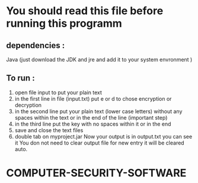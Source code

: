 # You should read this file before running this programm
## dependencies :
Java (just download the JDK and jre and add it to your system envronment )

## To run :
1. open file input to put your plain text 
2. in the first line in file (input.txt) put e or d to chose encryption or decryption 
3. in the second line put your plain text (lower case letters) without any spaces within the text or in the end of the line (important step)
3. in the third line put the key with no spaces within it or in the end 
4. save and close the text files 
5. double tab on myproject.jar
Now your output is in output.txt you can see it
You don not need to clear output file for new entry it will be cleared auto.
# COMPUTER-SECURITY-SOFTWARE
